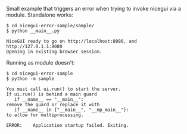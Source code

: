 Small example that triggers an error when trying to invoke nicegui via a module.
Standalone works:
```
$ cd nicegui-error-sample/sample/
$ python __main__.py 

NiceGUI ready to go on http://localhost:8080, and http://127.0.1.1:8080
Opening in existing browser session.
```

Running as module doesn't:
```
$ cd nicegui-error-sample
$ python -m sample

You must call ui.run() to start the server.
If ui.run() is behind a main guard
   if __name__ == "__main__":
remove the guard or replace it with
   if __name__ in {"__main__", "__mp_main__"}:
to allow for multiprocessing.

ERROR:    Application startup failed. Exiting.
```
